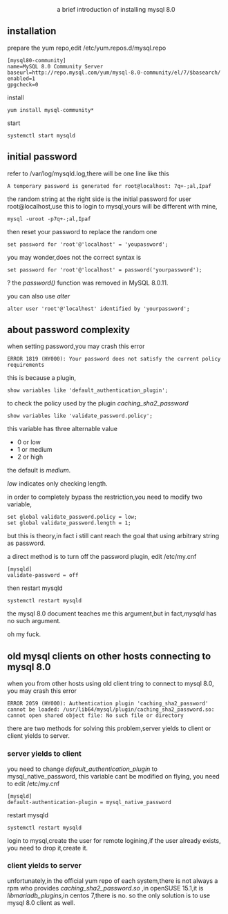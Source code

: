 <center>a brief introduction of installing mysql 8.0</center>

## installation
prepare the yum repo,edit /etc/yum.repos.d/mysql.repo

	[mysql80-community]
	name=MySQL 8.0 Community Server
	baseurl=http://repo.mysql.com/yum/mysql-8.0-community/el/7/$basearch/
	enabled=1
	gpgcheck=0

install

	yum install mysql-community*

start

	systemctl start mysqld

## initial password
refer to /var/log/mysqld.log,there will be one line like this

	A temporary password is generated for root@localhost: 7q+-;al,Ipaf

the random string at the right side is the initial password for user 
root@localhost,use this to login to mysql,yours will be different with mine,

	mysql -uroot -p7q+-;al,Ipaf

then reset your password to replace the random one

	set password for 'root'@'localhost' = 'youpassword';

you may wonder,does not the correct syntax is

	set password for 'root'@'localhost' = password('yourpassword');

? the *password()* function was removed in MySQL 8.0.11.

you can also use *alter*
	
	alter user 'root'@'localhost' identified by 'yourpassword';

## about password complexity
when setting password,you may crash this error

	ERROR 1819 (HY000): Your password does not satisfy the current policy requirements

this is because a plugin,

	show variables like 'default_authentication_plugin';

to check the policy used by the plugin *caching_sha2_password*

	show variables like 'validate_password.policy';

this variable has three alternable value
	
*	0 or low
*	1 or medium
*	2 or high

the default is *medium*.

*low* indicates only checking length.

in order to completely bypass the restriction,you need to modify two 
variable,

	set global validate_password.policy = low;
	set global validate_password.length = 1;

but this is theory,in fact i still cant reach the goal that using
arbitrary string as password.

a direct method is to turn off the password plugin,
edit /etc/my.cnf

	[mysqld]
	validate-password = off

then restart mysqld

	systemctl restart mysqld

the mysql 8.0 document teaches me this argument,but in fact,*mysqld* has no 
such argument.

oh my fuck.

## old mysql clients on other hosts connecting to mysql 8.0
when you from other hosts using old client tring to connect to mysql 8.0,
you may crash this error

	ERROR 2059 (HY000): Authentication plugin 'caching_sha2_password' cannot be loaded: /usr/lib64/mysql/plugin/caching_sha2_password.so: cannot open shared object file: No such file or directory

there are two methods for solving this problem,server yields to client or
client yields to server.

### server yields to client
you need to change *default_authentication_plugin* to mysql_native_password,
this variable cant be modified on flying,
you need to edit /etc/my.cnf

	[mysqld]
	default-authentication-plugin = mysql_native_password

restart mysqld

	systemctl restart mysqld

login to mysql,create the user for remote logining,if the user already exists,
you need to drop it,create it.

### client yields to server
unfortunately,in the official yum repo of each system,there is not always a 
rpm who provides *caching_sha2_password.so*
,in openSUSE 15.1,it is *libmariadb_plugins*,in centos 7,there is no.
so the only solution is to use mysql 8.0 client as well.
